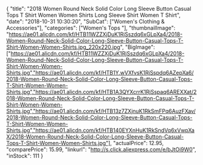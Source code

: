 {
	"title": "2018 Women Round Neck Solid Color Long Sleeve Button Casual Tops T Shirt Women Women Shirts Long Sleeve Shirt Women T Shirt",
	"date": "2018-10-31 10:30:20",
	"SubCat": ["Women's Clothing & Accessories"],
	"categories": ["Women's Tops "],
	"thumbnailImage": "https://ae01.alicdn.com/kf/HTB11WZZXjDuK1RjSszdq6xGLpXa4/2018-Women-Round-Neck-Solid-Color-Long-Sleeve-Button-Casual-Tops-T-Shirt-Women-Women-Shirts.jpg_220x220.jpg",
	"BigImage": ["https://ae01.alicdn.com/kf/HTB11WZZXjDuK1RjSszdq6xGLpXa4/2018-Women-Round-Neck-Solid-Color-Long-Sleeve-Button-Casual-Tops-T-Shirt-Women-Women-Shirts.jpg","https://ae01.alicdn.com/kf/HTB1Y.wVXfvsK1RjSspdq6AZepXa6/2018-Women-Round-Neck-Solid-Color-Long-Sleeve-Button-Casual-Tops-T-Shirt-Women-Women-Shirts.jpg","https://ae01.alicdn.com/kf/HTB1A3QYXcrrK1RjSspaq6AREXXat/2018-Women-Round-Neck-Solid-Color-Long-Sleeve-Button-Casual-Tops-T-Shirt-Women-Women-Shirts.jpg","https://ae01.alicdn.com/kf/HTB13z7ZXjnuK1RkSmFPq6AuzFXav/2018-Women-Round-Neck-Solid-Color-Long-Sleeve-Button-Casual-Tops-T-Shirt-Women-Women-Shirts.jpg","https://ae01.alicdn.com/kf/HTB140EYXnHuK1RkSndVq6xVwpXaX/2018-Women-Round-Neck-Solid-Color-Long-Sleeve-Button-Casual-Tops-T-Shirt-Women-Women-Shirts.jpg"],
	"actualPrice": 12.95,
	"comparePrice": 15.99,
	"linkurl": "http://s.click.aliexpress.com/e/bJtOi9W0",
	"inStock": 111
}
